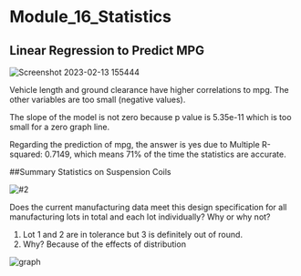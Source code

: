 # Module_16_Statistics
## Linear Regression to Predict MPG

![Screenshot 2023-02-13 155444](https://user-images.githubusercontent.com/115684964/218593001-ad46103e-bedf-4750-9ca4-305e0b93d834.png)

Vehicle length and ground clearance have higher correlations to mpg.  The other variables are too small (negative values).

The slope of the model is not zero because p value is 5.35e-11 which is too small for a zero graph line.

Regarding the prediction of mpg, the answer is yes due to Multiple R-squared:  0.7149, which means 71% of the time the statistics are accurate.

##Summary Statistics on Suspension Coils

![#2](https://user-images.githubusercontent.com/115684964/218593267-87b17d88-425e-45d2-9259-5e4d4f851d65.png)

Does the current manufacturing data meet this design specification for all manufacturing lots in total and each lot individually? Why or why not?
1. Lot 1 and 2 are in tolerance but 3 is definitely out of round.
2. Why?  Because of the effects of distribution

![graph](https://user-images.githubusercontent.com/115684964/218600633-bf10a38c-1e1e-4119-9de7-c9aacb7fc15b.png)
